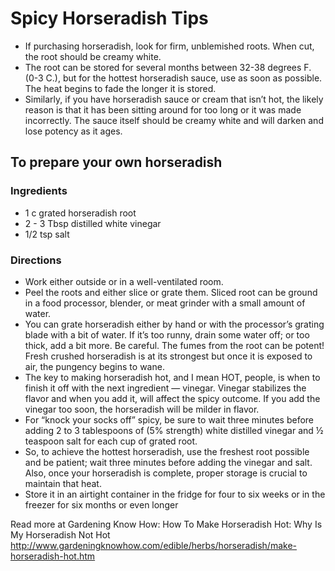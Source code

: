 # Spicy Horseradish Tips

* If purchasing horseradish, look for firm, unblemished roots. When cut, the root should be creamy white.
* The root can be stored for several months between 32-38 degrees F. (0-3 C.), but for the hottest horseradish sauce, use as soon as possible. The heat begins to fade the longer it is stored.
* Similarly, if you have horseradish sauce or cream that isn’t hot, the likely reason is that it has been sitting around for too long or it was made incorrectly. The sauce itself should be creamy white and will darken and lose potency as it ages.

## To prepare your own horseradish
### Ingredients
* 1 c grated horseradish root
* 2 - 3 Tbsp distilled white vinegar
* 1/2 tsp salt
### Directions
- Work either outside or in a well-ventilated room.
- Peel the roots and either slice or grate them. Sliced root can be ground in a food processor, blender, or meat grinder with a small amount of water.
- You can grate horseradish either by hand or with the processor’s grating blade with a bit of water. If it’s too runny, drain some water off; or too thick, add a bit more. Be careful. The fumes from the root can be potent! Fresh crushed horseradish is at its strongest but once it is exposed to air, the pungency begins to wane.
- The key to making horseradish hot, and I mean HOT, people, is when to finish it off with the next ingredient — vinegar. Vinegar stabilizes the flavor and when you add it, will affect the spicy outcome. If you add the vinegar too soon, the horseradish will be milder in flavor.
- For “knock your socks off” spicy, be sure to wait three minutes before adding 2 to 3 tablespoons of (5% strength) white distilled vinegar and ½ teaspoon salt for each cup of grated root.
- So, to achieve the hottest horseradish, use the freshest root possible and be patient; wait three minutes before adding the vinegar and salt. Also, once your horseradish is complete, proper storage is crucial to maintain that heat.
- Store it in an airtight container in the fridge for four to six weeks or in the freezer for six months or even longer

Read more at Gardening Know How: How To Make Horseradish Hot: Why Is My Horseradish Not Hot http://www.gardeningknowhow.com/edible/herbs/horseradish/make-horseradish-hot.htm

